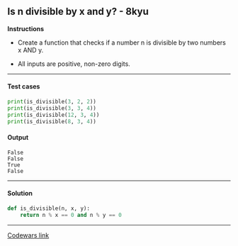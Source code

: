 ## Is n divisible by x and y? - 8kyu

**Instructions**

- Create a function that checks if a number n is divisible by two numbers x AND y.

- All inputs are positive, non-zero digits.

---

#### Test cases

```python
print(is_divisible(3, 2, 2))
print(is_divisible(3, 3, 4))
print(is_divisible(12, 3, 4))
print(is_divisible(8, 3, 4))
```

#### Output

```
False
False
True
False
```

---

#### Solution

```python
def is_divisible(n, x, y):
    return n % x == 0 and n % y == 0
```

---

[Codewars link](https://www.codewars.com/kata/5545f109004975ea66000086)
